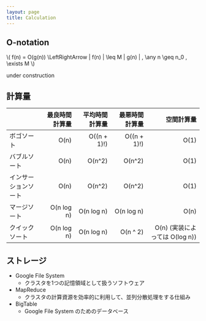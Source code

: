 ```yaml
---
layout: page
title: Calculation
---
```


## O-notation

\\( f(n) = O(g(n)) \LeftRightArrow | f(n) | \leq M | g(n) | , \any n \geq n_0 , \exists M \\)


under construction

## 計算量

|            |    最良時間計算量 |     平均時間計算量 |     最悪時間計算量 |                   空間計算量 |
|:-----------|-----------:|------------:|------------:|------------------------:|
| ボゴソート      |       O(n) | O((n + 1)!) | O((n + 1)!) |                    O(1) |
| バブルソート     |       O(n) |      O(n^2) |      O(n^2) |                    O(1) |
| インサーションソート |       O(n) |      O(n^2) |      O(n^2) |                    O(1) |
| マージソート     | O(n log n) |  O(n log n) |  O(n log n) |                    O(n) |
| クイックソート    | O(n log n) |  O(n log n) |    O(n ^ 2) | O(n) (実装によっては O(log n)) |

## ストレージ

* Google File System
    * クラスタを1つの記憶領域として扱うソフトウェア
* MapReduce
    * クラスタの計算資源を効率的に利用して、並列分散処理をする仕組み
* BigTable
    * Google File System のためのデータベース
